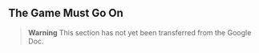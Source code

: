 ## The Game Must Go On

> **Warning**
> This section has not yet been transferred from the Google Doc.
